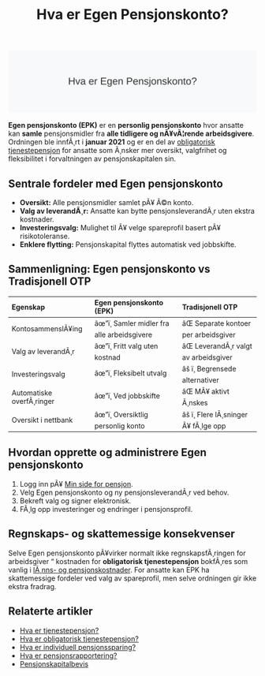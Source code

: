 ﻿---
title: "Hva er Egen Pensjonskonto?"
meta_title: "Hva er Egen Pensjonskonto?"
meta_description: '![Illustrasjon av Egen Pensjonskonto](hva-er-egen-pensjonskonto-image.svg)'
slug: hva-er-egen-pensjonskonto
type: blog
layout: pages/single
---

![Illustrasjon av Egen Pensjonskonto](hva-er-egen-pensjonskonto-image.svg)

**Egen pensjonskonto (EPK)** er en **personlig pensjonskonto** hvor ansatte kan **samle** pensjonsmidler fra **alle tidligere og nÃ¥vÃ¦rende arbeidsgivere**. Ordningen ble innfÃ¸rt i **januar 2021** og er en del av [obligatorisk tjenestepensjon](/blogs/regnskap/obligatorisk-tjenestepensjon "Hva er obligatorisk tjenestepensjon?") for ansatte som Ã¸nsker mer oversikt, valgfrihet og fleksibilitet i forvaltningen av pensjonskapitalen sin.

## Sentrale fordeler med Egen pensjonskonto

* **Oversikt:** Alle pensjonsmidler samlet pÃ¥ Ã©n konto.
* **Valg av leverandÃ¸r:** Ansatte kan bytte pensjonsleverandÃ¸r uten ekstra kostnader.
* **Investeringsvalg:** Mulighet til Ã¥ velge spareprofil basert pÃ¥ risikotoleranse.
* **Enklere flytting:** Pensjonskapital flyttes automatisk ved jobbskifte.

## Sammenligning: Egen pensjonskonto vs Tradisjonell OTP

| Egenskap                  | Egen pensjonskonto (EPK)              | Tradisjonell OTP                     |
|:--------------------------|:--------------------------------------|:-------------------------------------|
| KontosammenslÃ¥ing         | âœ”ï¸ Samler midler fra alle arbeidsgivere | âŒ Separate kontoer per arbeidsgiver  |
| Valg av leverandÃ¸r        | âœ”ï¸ Fritt valg uten kostnad             | âŒ LeverandÃ¸r valgt av arbeidsgiver   |
| Investeringsvalg          | âœ”ï¸ Fleksibelt utvalg                   | âš ï¸ Begrensede alternativer           |
| Automatiske overfÃ¸ringer  | âœ”ï¸ Ved jobbskifte                      | âŒ MÃ¥ aktivt Ã¸nskes                   |
| Oversikt i nettbank        | âœ”ï¸ Oversiktlig personlig konto         | âš ï¸ Flere lÃ¸sninger Ã¥ fÃ¸lge opp       |

## Hvordan opprette og administrere Egen pensjonskonto

1. Logg inn pÃ¥ [Min side for pensjon](/blogs/regnskap/hva-er-pensjonsrapportering "Hva er Pensjonsrapportering? Komplett Guide til Pensjon i Regnskap").
2. Velg Egen pensjonskonto og ny pensjonsleverandÃ¸r ved behov.
3. Bekreft valg og signer elektronisk.
4. FÃ¸lg opp investeringer og endringer i pensjonsprofil.

## Regnskaps- og skattemessige konsekvenser

Selve Egen pensjonskonto pÃ¥virker normalt ikke regnskapsfÃ¸ringen for arbeidsgiver “ kostnaden for **obligatorisk tjenestepensjon** bokfÃ¸res som vanlig i [lÃ¸nns- og pensjonskostnader](/blogs/regnskap/hva-er-lonnskostnader "Hva er LÃ¸nnskostnader? Komplett Guide til LÃ¸nnskostnader i Regnskap"). For ansatte kan EPK ha skattemessige fordeler ved valg av spareprofil, men selve ordningen gir ikke ekstra fradrag.

## Relaterte artikler

* [Hva er tjenestepensjon?](/blogs/regnskap/hva-er-tjenestepensjon "Hva er Tjenestepensjon? Komplett Guide til Bedriftspensjon og RegnskapsfÃ¸ring")
* [Hva er obligatorisk tjenestepensjon?](/blogs/regnskap/obligatorisk-tjenestepensjon "Hva er obligatorisk tjenestepensjon?")
* [Hva er individuell pensjonssparing?](/blogs/regnskap/hva-er-individuell-pensjonssparing "Hva er individuell pensjonssparing? IPS og andre spareformer")
* [Hva er pensjonsrapportering?](/blogs/regnskap/hva-er-pensjonsrapportering "Hva er Pensjonsrapportering? Komplett Guide til Pensjon i Regnskap")
* [Pensjonskapitalbevis](/blogs/regnskap/pensjonskapitalbevis "Pensjonskapitalbevis: Hva er pensjonskapitalbevis?")



